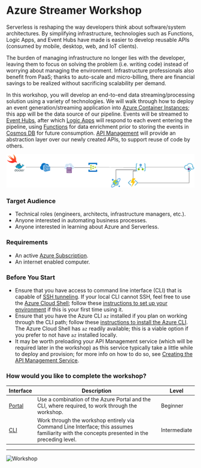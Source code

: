 # Azure Streamer Workshop

Serverless is reshaping the way developers think about software/system architectures. By simplifying infrastructure, technologies such as Functions, Logic Apps, and Event Hubs have made is easier to develop reusable APIs (consumed by mobile, desktop, web, and IoT clients).

The burden of managing infrastructure no longer lies with the developer, leaving them to focus on solving the problem (i.e. writing code) instead of worrying about managing the environment. Infrastructure professionals also benefit from PaaS; thanks to auto-scale and micro-billing, there are financial savings to be realized without sacrificing scalability per demand.

In this workshop, you will develop an end-to-end data streaming/processing solution using a variety of technologies. We will walk through how to deploy an event generation/streaming application into [Azure Container Instances](https://azure.microsoft.com/en-us/services/container-instances/); this app will be the data source of our pipeline. Events will be streamed to [Event Hubs](https://azure.microsoft.com/en-us/services/event-hubs/), after which [Logic Apps](https://azure.microsoft.com/en-us/services/logic-apps/) will respond to each event entering the pipeline, using [Functions](https://azure.microsoft.com/en-us/services/functions/) for data enrichment prior to storing the events in [Cosmos DB](https://azure.microsoft.com/en-us/services/cosmos-db/) for future consumption. [API Management](https://azure.microsoft.com/en-us/services/api-management/) will provide an abstraction layer over our newly created APIs, to support reuse of code by others.

![Architecture](Architecture.png)

### Target Audience
* Technical roles (engineers, architects, infrastructure managers, etc.).
* Anyone interested in automating business processes.
* Anyone interested in learning about Azure and Serverless.

### Requirements
* An active [Azure Subscription](https://azure.microsoft.com/en-us/free/).
* An internet enabled computer.

### Before You Start
* Ensure that you have access to command line interface (CLI) that is capable of [SSH tunneling](https://www.ssh.com/ssh/tunneling/). If your local CLI cannot SSH, feel free to use the [Azure Cloud Shell](https://shell.azure.com); follow these [instructions to set up your environment](CloudShell.md) if this is your first time using it.
* Ensure that you have the Azure CLI `az` installed if you plan on working through the CLI path; follow these [instructions to install the Azure CLI](https://docs.microsoft.com/en-us/cli/azure/install-azure-cli?view=azure-cli-latest). The Azure Cloud Shell has `az` readily available; this is a viable option if you prefer to not have `az` installed locally.
* It may be worth preloading your API Management service (which will be required later in the workshop) as this service typically take a little while to deploy and provision; for more info on how to do so, see [Creating the API Management Service](APIM.md#creating-the-api-management-service).

### How would you like to complete the workshop?
| Interface | Description | Level |
| --- | --- | --- |
| [Portal](Portal) | Use a combination of the Azure Portal and the CLI, where required, to work through the workshop. | Beginner |
| [CLI](CLI) | Work through the workshop entirely via Command Line Interface; this assumes familiarity with the concepts presented in the preceding level. | Intermediate |



---



![Workshop](Workshop.gif)
